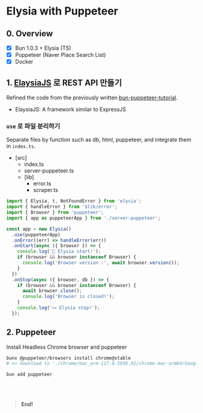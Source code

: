 # Elysia with Puppeteer

## 0. Overview

- [x] Bun 1.0.3 &plus; Elysia (TS)
- [x] Puppeteer (Naver Place Search List)
- [x] Docker

## 1. [ElaysiaJS](https://elysiajs.com/introduction.html) 로 REST API 만들기

Refined the code from the previously written [bun-puppeteer-tutorial](https://taejoone.jeju.onl/posts/2023-09-23-bun-puppeteer-tutorial/).

- ElaysiaJS: A framework similar to ExpressJS

### `use` 로 파일 분리하기

Separate files by function such as db, html, puppeteer, and integrate them in `index.ts`.

- [src]
  - index.ts
  - server-puppeteer.ts
  - [lib]
    - error.ts
    - scraper.ts

```ts
import { Elysia, t, NotFoundError } from 'elysia';
import { handleError } from '$lib/error';
import { Browser } from 'puppeteer';
import { app as puppeteerApp } from './server-puppeteer';

const app = new Elysia()
  .use(puppeteerApp)
  .onError((err) => handleError(err))
  .onStart(async ({ browser }) => {
    console.log('💫 Elysia start!');
    if (browser && browser instanceof Browser) {
      console.log('Browser version :', await browser.version());
    }
  })
  .onStop(async ({ browser, db }) => {
    if (browser && browser instanceof Browser) {
      await browser.close();
      console.log('Browser is closed!');
    }
    console.log('💤 Elysia stop!');
  });
```

## 2. Puppeteer 

Install Headless Chrome browser and puppeteer

```bash
bunx @puppeteer/browsers install chrome@stable
# => download to './chrome/mac_arm-117.0.5938.92/chrome-mac-arm64/Google Chrome for Testing.app/Contents/MacOS/Google Chrome for Testing'

bun add puppeteer
```

&nbsp; <br />
&nbsp; <br />

> **End!** &nbsp;
